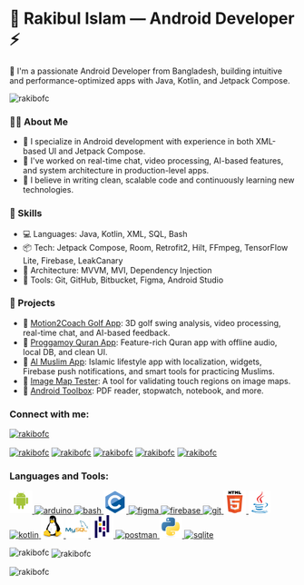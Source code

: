 # 🚀 Rakibul Islam — Android Developer ⚡

🚀 I'm a passionate Android Developer from Bangladesh, building intuitive and performance-optimized apps with Java, Kotlin, and Jetpack Compose.

<p align="left"> <img src="https://komarev.com/ghpvc/?username=rakibofc&label=Profile%20views&color=0e75b6&style=flat" alt="rakibofc" /> </p>

### 👨‍💻 About Me
- 🔧 I specialize in Android development with experience in both XML-based UI and Jetpack Compose.
- 📲 I've worked on real-time chat, video processing, AI-based features, and system architecture in production-level apps.
- 🎯 I believe in writing clean, scalable code and continuously learning new technologies.

### 🧠 Skills
- 💻 Languages: Java, Kotlin, XML, SQL, Bash
- 📦 Tech: Jetpack Compose, Room, Retrofit2, Hilt, FFmpeg, TensorFlow Lite, Firebase, LeakCanary
- 🔧 Architecture: MVVM, MVI, Dependency Injection
- 🔗 Tools: Git, GitHub, Bitbucket, Figma, Android Studio

### 🧰 Projects
- 📱 [Motion2Coach Golf App](https://play.google.com/store/apps/details?id=com.fenris.motion2coach&hl=en): 3D golf swing analysis, video processing, real-time chat, and AI-based feedback.
- 📖 [Proggamoy Quran App](https://proggamoyquran.com/our-apps): Feature-rich Quran app with offline audio, local DB, and clean UI.
- 🕌 [Al Muslim App](https://play.google.com/store/apps/details?id=com.rakibofc.inspiretobeislamic): Islamic lifestyle app with localization, widgets, Firebase push notifications, and smart tools for practicing Muslims.
- 🧪 [Image Map Tester](https://github.com/RakibOFC/Image-Map-Tester): A tool for validating touch regions on image maps.
- 🔧 [Android Toolbox](https://github.com/RakibOFC/Android-Toolbox): PDF reader, stopwatch, notebook, and more.

<h3 align="left">Connect with me:</h3>

<p align="left"> <a href="https://www.linkedin.com/in/rakibofc/" target="blank"><img src="https://img.shields.io/badge/LinkedIn-Connect-blue?style=for-the-badge&logo=linkedin" alt="rakibofc" /></a> </p>

<p align="left">
<a href="https://twitter.com/rakibofc" target="blank"><img align="center" src="https://raw.githubusercontent.com/rahuldkjain/github-profile-readme-generator/master/src/images/icons/Social/twitter.svg" alt="rakibofc" height="30" width="40" /></a>
<a href="https://linkedin.com/in/rakibofc" target="blank"><img align="center" src="https://raw.githubusercontent.com/rahuldkjain/github-profile-readme-generator/master/src/images/icons/Social/linked-in-alt.svg" alt="rakibofc" height="30" width="40" /></a>
<a href="https://stackoverflow.com/users/14224828/rakibul-islam" target="blank"><img align="center" src="https://raw.githubusercontent.com/rahuldkjain/github-profile-readme-generator/master/src/images/icons/Social/stack-overflow.svg" alt="rakibofc" height="30" width="40" /></a>
<a href="https://fb.com/rakibofc" target="blank"><img align="center" src="https://raw.githubusercontent.com/rahuldkjain/github-profile-readme-generator/master/src/images/icons/Social/facebook.svg" alt="rakibofc" height="30" width="40" /></a>
<a href="https://instagram.com/rakibofc" target="blank"><img align="center" src="https://raw.githubusercontent.com/rahuldkjain/github-profile-readme-generator/master/src/images/icons/Social/instagram.svg" alt="rakibofc" height="30" width="40" /></a>
</p>

<h3 align="left">Languages and Tools:</h3>
<p align="left"> <a href="https://developer.android.com" target="_blank" rel="noreferrer"> <img src="https://raw.githubusercontent.com/devicons/devicon/master/icons/android/android-original-wordmark.svg" alt="android" width="40" height="40"/> </a> <a href="https://www.arduino.cc/" target="_blank" rel="noreferrer"> <img src="https://cdn.worldvectorlogo.com/logos/arduino-1.svg" alt="arduino" width="40" height="40"/> </a> <a href="https://www.gnu.org/software/bash/" target="_blank" rel="noreferrer"> <img src="https://www.vectorlogo.zone/logos/gnu_bash/gnu_bash-icon.svg" alt="bash" width="40" height="40"/> </a> <a href="https://www.cprogramming.com/" target="_blank" rel="noreferrer"> <img src="https://raw.githubusercontent.com/devicons/devicon/master/icons/c/c-original.svg" alt="c" width="40" height="40"/> </a> <a href="https://www.figma.com/" target="_blank" rel="noreferrer"> <img src="https://www.vectorlogo.zone/logos/figma/figma-icon.svg" alt="figma" width="40" height="40"/> </a> <a href="https://firebase.google.com/" target="_blank" rel="noreferrer"> <img src="https://www.vectorlogo.zone/logos/firebase/firebase-icon.svg" alt="firebase" width="40" height="40"/> </a> <a href="https://git-scm.com/" target="_blank" rel="noreferrer"> <img src="https://www.vectorlogo.zone/logos/git-scm/git-scm-icon.svg" alt="git" width="40" height="40"/> </a> <a href="https://www.w3.org/html/" target="_blank" rel="noreferrer"> <img src="https://raw.githubusercontent.com/devicons/devicon/master/icons/html5/html5-original-wordmark.svg" alt="html5" width="40" height="40"/> </a> <a href="https://www.java.com" target="_blank" rel="noreferrer"> <img src="https://raw.githubusercontent.com/devicons/devicon/master/icons/java/java-original.svg" alt="java" width="40" height="40"/> </a> <a href="https://kotlinlang.org" target="_blank" rel="noreferrer"> <img src="https://www.vectorlogo.zone/logos/kotlinlang/kotlinlang-icon.svg" alt="kotlin" width="40" height="40"/> </a> <a href="https://www.linux.org/" target="_blank" rel="noreferrer"> <img src="https://raw.githubusercontent.com/devicons/devicon/master/icons/linux/linux-original.svg" alt="linux" width="40" height="40"/> </a> <a href="https://www.mysql.com/" target="_blank" rel="noreferrer"> <img src="https://raw.githubusercontent.com/devicons/devicon/master/icons/mysql/mysql-original-wordmark.svg" alt="mysql" width="40" height="40"/> </a> <a href="https://pandas.pydata.org/" target="_blank" rel="noreferrer"> <img src="https://raw.githubusercontent.com/devicons/devicon/2ae2a900d2f041da66e950e4d48052658d850630/icons/pandas/pandas-original.svg" alt="pandas" width="40" height="40"/> </a> <a href="https://postman.com" target="_blank" rel="noreferrer"> <img src="https://www.vectorlogo.zone/logos/getpostman/getpostman-icon.svg" alt="postman" width="40" height="40"/> </a> <a href="https://www.python.org" target="_blank" rel="noreferrer"> <img src="https://raw.githubusercontent.com/devicons/devicon/master/icons/python/python-original.svg" alt="python" width="40" height="40"/> </a> <a href="https://www.sqlite.org/" target="_blank" rel="noreferrer"> <img src="https://www.vectorlogo.zone/logos/sqlite/sqlite-icon.svg" alt="sqlite" width="40" height="40"/> </a> </p>

<p><img align="left" src="https://github-readme-stats.vercel.app/api/top-langs?username=rakibofc&show_icons=true&locale=en&layout=compact" alt="rakibofc" /></p>

<p>&nbsp;<img align="center" src="https://github-readme-stats.vercel.app/api?username=rakibofc&show_icons=true&locale=en" alt="rakibofc" /></p>

<p><img align="center" src="https://github-readme-streak-stats.herokuapp.com/?user=rakibofc&" alt="rakibofc" /></p>

